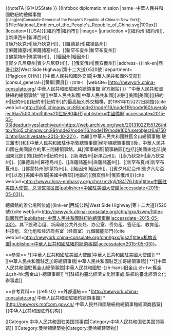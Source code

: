 {{noteTA
|G1=USState
}}
{{Infobox diplomatic mission
|name=中華人民共和國駐紐約總領事館<br><small>{{lang|en|Consulate General of the People's Republic of China in New York}}</small><br>[[File:National_Emblem_of_the_People's_Republic_of_China.svg|100px]]
|location={{USA}}[[紐約市|紐約市]]
|image=
|jurisdiction =[[紐約州|紐約州]]、[[新澤西州|新澤西州]]<br>[[康乃狄克州|康乃狄克州]]、[[羅德島州|羅德島州]]<br>[[麻薩諸塞州|麻薩諸塞州]]、[[新罕布夏州|新罕布夏州]]<br>[[佛蒙特州|佛蒙特州]]、[[緬因州|緬因州]]<br>[[賓夕凡尼亞州|賓夕凡尼亞州]]、[[俄亥俄州|俄亥俄州]]
|address={{link-en|西邊公路|West Side Highway|第十二大道}}520號
|department={{flagicon|CHN}} [[中華人民共和國外交部|中華人民共和國外交部]]
|consul_general=[[黄屏|黄屏]]<small>（2018-）</small>
|website=[http://newyork.china-consulate.org/ 中華人民共和國駐紐約總領事館 官方網站]
}}
'''中華人民共和國駐紐約總領事館'''是[[中華人民共和國|中華人民共和國]]派駐[[美國|美國]][[紐約州|紐約州]][[紐約市|紐約市]]的最高級別外交機構，於1981年12月22日開館<ref>{{cite web|url=http://big5.chinaqw.cn:89/node2/node116/node119/node160/userobject6ai7500.html|title=20世紀80年代|publisher=中國僑網|accessdate=2015-05-03|deadurl=yes|archiveurl=https://web.archive.org/web/20131022155126/http://big5.chinaqw.cn:89/node2/node116/node119/node160/userobject6ai7500.html|archivedate=2013-10-22}}</ref>，為繼[[中華人民共和國駐舊金山總領事館|駐三藩市]]和[[中華人民共和國駐休斯敦總領事館|侯斯頓總領事館]]後，中華人民共和國在美國設立的第三間總領事館。其[[領事轄區|領事轄區]]包括[[美國東北部|美國東北部]]的[[紐約州|紐約州]]、[[新澤西州|新澤西州]]、[[康乃狄克州|康乃狄克州]]、[[羅德島州|羅德島州]]、[[麻薩諸塞州|麻薩諸塞州]]、[[新罕布夏州|新罕布夏州]]、[[佛蒙特州|佛蒙特州]]、[[緬因州|緬因州]]、[[賓夕凡尼亞州|賓夕凡尼亞州]]以及[[美國中西部|美國中西部]]地區的[[俄亥俄州|俄亥俄州]]<ref>{{cite web|url=http://www.china-embassy.org/chn/zmzlglj/t84176.htm|title=中国驻美国大使馆、总领馆领区图|publisher=中國駐美國大使館|accessdate=2015-05-03}}</ref>。

總領館的辦公場所位處{{link-en|西城公路|West Side Highway|第十二大道}}520號<ref>{{cite web|url=http://newyork.china-consulate.org/chn/lgxx/lxwm/|title=聯繫我們|publisher=中華人民共和國駐紐約總領事館|accessdate=2015-05-03}}</ref>。其下設政治组、新闻和公共外交处、办公室、侨务组、签证组、教育组、科技组、文化组和经济商务室（经商室）九個職能部門<ref>{{cite web|url=http://newyork.china-consulate.org/chn/lgxx/jgsz/|title=机构设置|publisher=中華人民共和國駐紐約總領事館|accessdate=2015-05-03}}</ref>。

==參見==
*[[中華人民共和國駐美國大使館|中華人民共和國駐美國大使館]]
**[[中華人民共和國駐芝加哥總領事館|中華人民共和國駐芝加哥總領事館]]
**[[中華人民共和國駐舊金山總領事館|中華人民共和國駐-{zh-hans:旧金山;zh-tw:舊金山;zh-hk:舊金山}-總領事館]]
*[[駐紐約臺北經濟文化辦事處|駐紐約臺北經濟文化辦事處]]

==參考資料==
{{reflist}}
==外部連結==
*[http://newyork.china-consulate.org/ 中華人民共和國駐紐約總領事館]
*[http://newyork.mofcom.gov.cn/ 中華人民共和國駐紐約總領事館經濟商務室]
{{中华人民共和国驻外机构}}

[[Category:中华人民共和国驻美国领事馆|Category:中华人民共和国驻美国领事馆]]
[[Category:曼哈頓建築物|Category:曼哈頓建築物]]